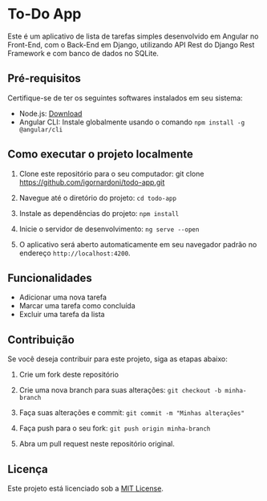# To-Do App

Este é um aplicativo de lista de tarefas simples desenvolvido em Angular no Front-End, com o Back-End em Django, utilizando API Rest do Django Rest Framework e com banco de dados no SQLite.

## Pré-requisitos

Certifique-se de ter os seguintes softwares instalados em seu sistema:

- Node.js: [Download](https://nodejs.org)
- Angular CLI: Instale globalmente usando o comando `npm install -g @angular/cli`

## Como executar o projeto localmente

1. Clone este repositório para o seu computador:
   git clone https://github.com/igornardoni/todo-app.git

2. Navegue até o diretório do projeto:
   `cd todo-app`
3. Instale as dependências do projeto:
   `npm install`
4. Inicie o servidor de desenvolvimento:
   `ng serve --open`

5. O aplicativo será aberto automaticamente em seu navegador padrão no endereço `http://localhost:4200`.

## Funcionalidades

- Adicionar uma nova tarefa
- Marcar uma tarefa como concluída
- Excluir uma tarefa da lista

## Contribuição

Se você deseja contribuir para este projeto, siga as etapas abaixo:

1. Crie um fork deste repositório

2. Crie uma nova branch para suas alterações:
   `git checkout -b minha-branch`

3. Faça suas alterações e commit:
   `git commit -m "Minhas alterações"`

4. Faça push para o seu fork:
   `git push origin minha-branch`

5. Abra um pull request neste repositório original.

## Licença

Este projeto está licenciado sob a [MIT License](LICENSE).
